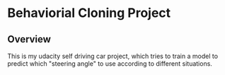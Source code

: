 # Behaviorial Cloning Project

Overview
---
This is my udacity self driving car project, which tries to train a model to predict which "steering angle" to use according to different situations.
